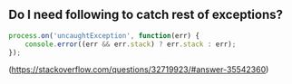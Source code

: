 ## Do I need following to catch rest of exceptions?

```javascript
process.on('uncaughtException', function(err) {
    console.error((err && err.stack) ? err.stack : err);
});
```

(https://stackoverflow.com/questions/32719923/#answer-35542360)

